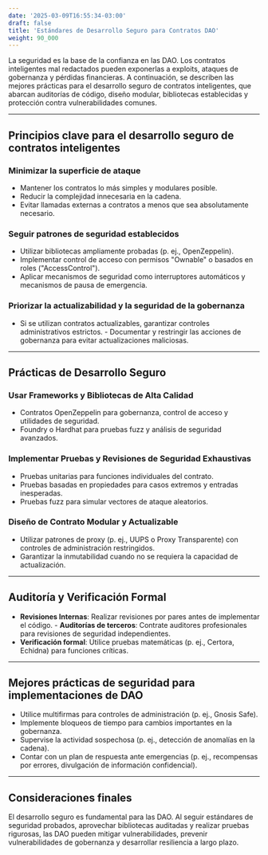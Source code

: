```yaml
---
date: '2025-03-09T16:55:34-03:00'
draft: false
title: 'Estándares de Desarrollo Seguro para Contratos DAO'
weight: 90_000
---
```


La seguridad es la base de la confianza en las DAO. Los contratos inteligentes mal redactados pueden exponerlas a exploits, ataques de gobernanza y pérdidas financieras. A continuación, se describen las mejores prácticas para el desarrollo seguro de contratos inteligentes, que abarcan auditorías de código, diseño modular, bibliotecas establecidas y protección contra vulnerabilidades comunes.

---

## **Principios clave para el desarrollo seguro de contratos inteligentes**

### **Minimizar la superficie de ataque**
- Mantener los contratos lo más simples y modulares posible.
- Reducir la complejidad innecesaria en la cadena.
- Evitar llamadas externas a contratos a menos que sea absolutamente necesario.

### **Seguir patrones de seguridad establecidos**
- Utilizar bibliotecas ampliamente probadas (p. ej., OpenZeppelin).
- Implementar control de acceso con permisos "Ownable" o basados ​​en roles ("AccessControl").
- Aplicar mecanismos de seguridad como interruptores automáticos y mecanismos de pausa de emergencia.

### **Priorizar la actualizabilidad y la seguridad de la gobernanza**
- Si se utilizan contratos actualizables, garantizar controles administrativos estrictos. - Documentar y restringir las acciones de gobernanza para evitar actualizaciones maliciosas.

---

## **Prácticas de Desarrollo Seguro**

### **Usar Frameworks y Bibliotecas de Alta Calidad**
- Contratos OpenZeppelin para gobernanza, control de acceso y utilidades de seguridad.
- Foundry o Hardhat para pruebas fuzz y análisis de seguridad avanzados.

### **Implementar Pruebas y Revisiones de Seguridad Exhaustivas**
- Pruebas unitarias para funciones individuales del contrato.
- Pruebas basadas en propiedades para casos extremos y entradas inesperadas.
- Pruebas fuzz para simular vectores de ataque aleatorios.

### **Diseño de Contrato Modular y Actualizable**
- Utilizar patrones de proxy (p. ej., UUPS o Proxy Transparente) con controles de administración restringidos.
- Garantizar la inmutabilidad cuando no se requiera la capacidad de actualización.

---

## **Auditoría y Verificación Formal**

- **Revisiones Internas**: Realizar revisiones por pares antes de implementar el código. - **Auditorías de terceros**: Contrate auditores profesionales para revisiones de seguridad independientes.
- **Verificación formal**: Utilice pruebas matemáticas (p. ej., Certora, Echidna) para funciones críticas.

---

## **Mejores prácticas de seguridad para implementaciones de DAO**

- Utilice multifirmas para controles de administración (p. ej., Gnosis Safe).
- Implemente bloqueos de tiempo para cambios importantes en la gobernanza.
- Supervise la actividad sospechosa (p. ej., detección de anomalías en la cadena).
- Contar con un plan de respuesta ante emergencias (p. ej., recompensas por errores, divulgación de información confidencial).

---

## **Consideraciones finales**

El desarrollo seguro es fundamental para las DAO. Al seguir estándares de seguridad probados, aprovechar bibliotecas auditadas y realizar pruebas rigurosas, las DAO pueden mitigar vulnerabilidades, prevenir vulnerabilidades de gobernanza y desarrollar resiliencia a largo plazo.